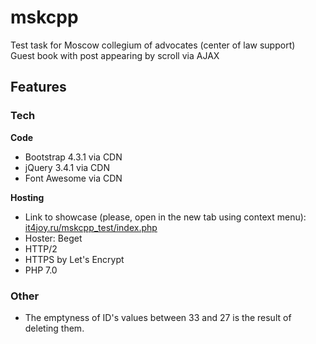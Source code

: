 # mskcpp
Test task for Moscow collegium of advocates (center of law support)  
Guest book with post appearing by scroll via AJAX  

## Features
### Tech

**Code**


* Bootstrap 4.3.1 via CDN
* jQuery 3.4.1 via CDN
* Font Awesome via CDN

**Hosting**


* Link to showcase (please, open in the new tab using context menu): [it4joy.ru/mskcpp_test/index.php](https://it4joy.ru/mskcpp_test/index.php)
* Hoster: Beget
* HTTP/2
* HTTPS by Let's Encrypt
* PHP 7.0

### Other

* The emptyness of ID's values between 33 and 27 is the result of deleting them.

